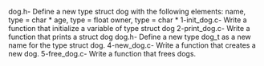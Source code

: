 dog.h- Define a new type struct dog with the following elements:
	name, type = char *
	age, type = float
	owner, type = char *
1-init_dog.c- Write a function that initialize a variable of type struct dog
2-print_dog.c- Write a function that prints a struct dog
dog.h- Define a new type dog_t as a new name for the type struct dog.
4-new_dog.c- Write a function that creates a new dog.
5-free_dog.c- Write a function that frees dogs.
